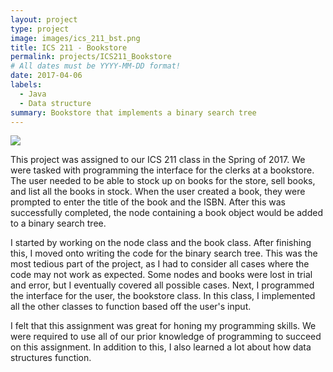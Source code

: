 ```yaml
---
layout: project
type: project
image: images/ics_211_bst.png
title: ICS 211 - Bookstore
permalink: projects/ICS211_Bookstore
# All dates must be YYYY-MM-DD format!
date: 2017-04-06
labels:
  - Java
  - Data structure
summary: Bookstore that implements a binary search tree
---
```


<img class="ui image" src="{{ site.baseurl }}/images/ics_211_bst.png">

This project was assigned to our ICS 211 class in the Spring of 2017.  We were tasked with programming the interface for the clerks at a bookstore.  The user needed to be able to stock up on books for the store, sell books, and list all the books in stock.  When the user created a book, they were prompted to enter the title of the book and the ISBN.  After this was successfully completed, the node containing a book object would be added to a binary search tree.

I started by working on the node class and the book class.  After finishing this, I moved onto writing the code for the binary search tree.  This was the most tedious part of the project, as I had to consider all cases where the code may not work as expected.  Some nodes and books were lost in trial and error, but I eventually covered all possible cases.  Next, I programmed the interface for the user, the bookstore class.  In this class, I implemented all the other classes to function based off the user's input.

I felt that this assignment was great for honing my programming skills.  We were required to use all of our prior knowledge of programming to succeed on this assignment.  In addition to this, I also learned a lot about how data structures function.  

